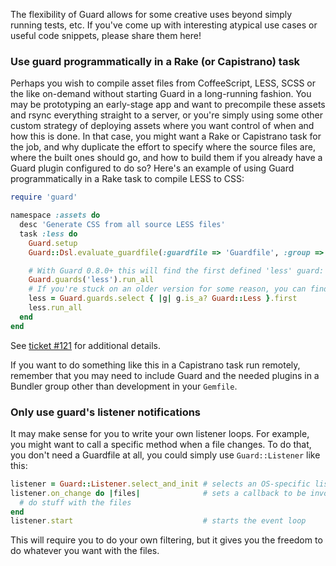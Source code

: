The flexibility of Guard allows for some creative uses beyond simply running tests, etc. If you've come up with interesting atypical use cases or useful code snippets, please share them here!

### Use guard programmatically in a Rake (or Capistrano) task

Perhaps you wish to compile asset files from CoffeeScript, LESS, SCSS or the like on-demand without starting Guard in a long-running fashion. You may be prototyping an early-stage app and want to precompile these assets and rsync everything straight to a server, or you're simply using some other custom strategy of deploying assets where you want control of when and how this is done. In that case, you might want a Rake or Capistrano task for the job, and why duplicate the effort to specify where the source files are, where the built ones should go, and how to build them if you already have a Guard plugin configured to do so? Here's an example of using Guard programmatically in a Rake task to compile LESS to CSS:

```ruby
require 'guard'

namespace :assets do
  desc 'Generate CSS from all source LESS files'
  task :less do
    Guard.setup
    Guard::Dsl.evaluate_guardfile(:guardfile => 'Guardfile', :group => ['frontend'])

    # With Guard 0.8.0+ this will find the first defined 'less' guard:
    Guard.guards('less').run_all
    # If you're stuck on an older version for some reason, you can find manually:
    less = Guard.guards.select { |g| g.is_a? Guard::Less }.first
    less.run_all
  end
end
```

See [ticket #121](https://github.com/guard/guard/issues/121) for additional details.

If you want to do something like this in a Capistrano task run remotely, remember that you may need to include Guard and the needed plugins in a Bundler group other than development in your `Gemfile`.

### Only use guard's listener notifications

It may make sense for you to write your own listener loops. For example, you might want to call a specific method when a file changes. To do that, you don't need a Guardfile at all, you could simply use `Guard::Listener` like this:

```ruby
listener = Guard::Listener.select_and_init # selects an OS-specific listener
listener.on_change do |files|              # sets a callback to be invoked whenever a file is changed
  # do stuff with the files
end
listener.start                             # starts the event loop
```

This will require you to do your own filtering, but it gives you the freedom to do whatever you want with the files.